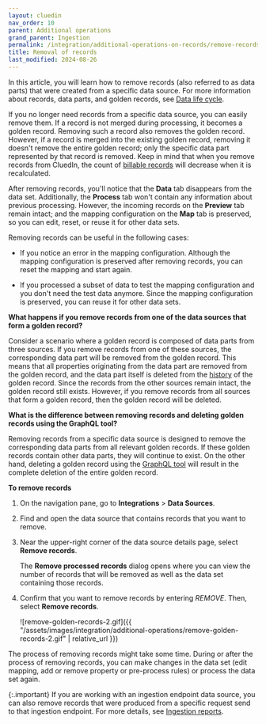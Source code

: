 ```yaml
---
layout: cluedin
nav_order: 10
parent: Additional operations
grand_parent: Ingestion
permalink: /integration/additional-operations-on-records/remove-records
title: Removal of records
last_modified: 2024-08-26
---
```


In this article, you will learn how to remove records (also referred to as data parts) that were created from a specific data source. For more information about records, data parts, and golden records, see [Data life cycle](/key-terms-and-features/data-life-cycle).

If you no longer need records from a specific data source, you can easily remove them. If a record is not merged during processing, it becomes a golden record. Removing such a record also removes the golden record. However, if a record is merged into the existing golden record, removing it doesn't remove the entire golden record; only the specific data part represented by that record is removed. Keep in mind that when you remove records from CluedIn, the count of [billable records](/key-terms-and-features/billable-records) will decrease when it is recalculated.

After removing records, you'll notice that the **Data** tab disappears from the data set. Additionally, the **Process** tab won't contain any information about previous processing. However, the incoming records on the **Preview** tab remain intact; and the mapping configuration on the **Map** tab is preserved, so you can edit, reset, or reuse it for other data sets.

Removing records can be useful in the following cases:

- If you notice an error in the mapping configuration. Although the mapping configuration is preserved after removing records, you can reset the mapping and start again.

- If you processed a subset of data to test the mapping configuration and you don't need the test data anymore. Since the mapping configuration is preserved, you can reuse it for other data sets.

**What happens if you remove records from one of the data sources that form a golden record?**

Consider a scenario where a golden record is composed of data parts from three sources. If you remove records from one of these sources, the corresponding data part will be removed from the golden record. This means that all properties originating from the data part are removed from the golden record, and the data part itself is deleted from the [history](/key-terms-and-features/golden-records/history) of the golden record. Since the records from the other sources remain intact, the golden record still exists. However, if you remove records from all sources that form a golden record, then the golden record will be deleted.

**What is the difference between removing records and deleting golden records using the GraphQL tool?**

Removing records from a specific data source is designed to remove the corresponding data parts from all relevant golden records. If these golden records contain other data parts, they will continue to exist. On the other hand, deleting a golden record using the [GraphQL tool](/consume/graphql/graphql-actions) will result in the complete deletion of the entire golden record.

**To remove records**

1. On the navigation pane, go to **Integrations** > **Data Sources**.

1. Find and open the data source that contains records that you want to remove.

1. Near the upper-right corner of the data source details page, select **Remove records**.

    The **Remove processed records** dialog opens where you can view the number of records that will be removed as well as the data set containing those records.

1. Confirm that you want to remove records by entering _REMOVE_. Then, select **Remove records**.

    ![remove-golden-records-2.gif]({{ "/assets/images/integration/additional-operations/remove-golden-records-2.gif" | relative_url }})

The process of removing records might take some time. During or after the process of removing records, you can make changes in the data set (edit mapping, add or remove property or pre-process rules) or process the data set again.

{:.important}
If you are working with an ingestion endpoint data source, you can also remove records that were produced from a specific request send to that ingestion endpoint. For more details, see [Ingestion reports](/integration/additional-operations-on-records/monitoring#ingestion-reports).
